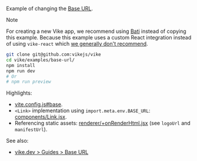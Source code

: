 Example of changing the [Base URL](https://vike.dev/base-url).

> [!NOTE]
> For creating a new Vike app, we recommend using [Bati](https://batijs.dev) instead of copying this example. Because this example uses a custom React integration instead of using `vike-react` which [we generally don't recommend](https://vike.dev/new/core).

```bash
git clone git@github.com:vikejs/vike
cd vike/examples/base-url/
npm install
npm run dev
# Or
# npm run preview
```

Highlights:
 - [vite.config.js#base](vite.config.js).
 - `<Link>` implementation using `import.meta.env.BASE_URL`: [components/Link.jsx](components/Link.jsx).
 - Referencing static assets: [renderer/+onRenderHtml.jsx](renderer/+onRenderHtml.jsx) (see `logoUrl` and `manifestUrl`).

See also:
 - [vike.dev > Guides > Base URL](https://vike.dev/base-url)
